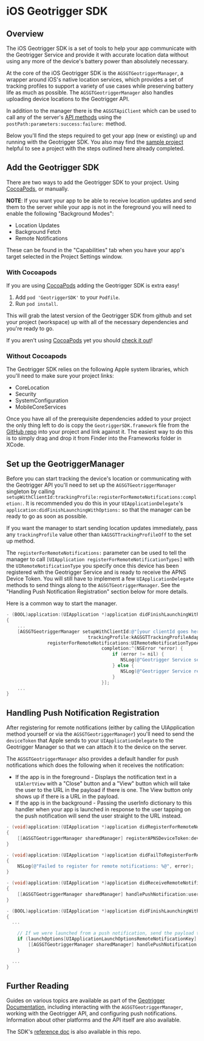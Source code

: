 # iOS Geotrigger SDK

## Overview

The iOS Geotrigger SDK is a set of tools to help your app communicate with the
Geotrigger Service and provide it with accurate location data without using any
more of the device's battery power than absolutely necessary.

At the core of the iOS Geotrigger SDK is the `AGSGTGeotriggerManager`, a wrapper around iOS's native location services, which provides a set of tracking
profiles to support a variety of use cases while preserving battery life as much
as possible. The `AGSGTGeotriggerManager` also handles uploading device
locations to the Geotrigger API.

In addition to the manager there is the `AGSGTApiClient` which can be used to call any of the server's [API methods][geotrigger-api-ref] using the `postPath:parameters:success:failure:` method.

Below you'll find the steps required to get your app (new or existing) up and running with the Geotrigger SDK. You also may find the [sample project](sample) helpful to see a project with the steps outlined here already completed.

## Add the Geotrigger SDK

There are two ways to add the Geotrigger SDK to your project. Using [CocoaPods], or manually.

**NOTE**: If you want your app to be able to receive location updates and send them to the server while your app is not
in the foreground you will need to enable the following "Background Modes":

* Location Updates
* Background Fetch
* Remote Notifications

These can be found in the "Capabilities" tab when you have your app's target selected in the Project Settings window.

### With Cocoapods

If you are using [CocoaPods] adding the Geotrigger SDK is extra easy!

1. Add `pod 'GeotriggerSDK'` to your `Podfile`.
2. Run `pod install`.

This will grab the latest version of the Geotrigger SDK from github and set your project (workspace) up with all of the necessary dependencies and you're ready to go.

If you aren't using [CocoaPods] yet you should [check it out](http://docs.cocoapods.org/guides/installing_cocoapods.html)!

### Without Cocoapods

The Geotrigger SDK relies on the following Apple system libraries, which you'll need to make sure your project links:

* CoreLocation
* Security
* SystemConfiguration
* MobileCoreServices

Once you have all of the prerequisite dependencies added to your project the only thing left to do is copy the `GeotriggerSDK.framework` file from the [GitHub repo](https://github.com/Esri/geotrigger-sdk-ios) into your project and link against it. The easiest way to do this is to simply drag and drop it from Finder into the Frameworks folder in XCode.

## Set up the GeotriggerManager

Before you can start tracking the device's location or communicating with the Geotrigger API you'll need to set up the `AGSGTGeotriggerManager` singleton by calling `setupWithClientId:trackingProfile:registerForRemoteNotifications:completion:`.
It is recommended you do this in your `UIApplicationDelegate`'s `application:didFinishLaunchingWithOptions:` so that the manager can be ready to go as soon as possible.

If you want the manager to start sending location updates immediately, pass any `trackingProfile` value other than `kAGSGTTrackingProfileOff` to the set up method.

The `registerForRemoteNotifications:` parameter can be used to tell the manager to call `[UIApplication registerForRemoteNotificationTypes]` with the `UIRemoteNotificationType` you specify once this device has been registered with the Geotrigger Service and is ready to receive the APNS Device Token. You will still have to implement a few `UIApplicationDelegate` methods to send things along to the `AGSGTGeotriggerManager`. See the "Handling Push Notification Registration" section below for more details.

Here is a common way to start the manager.

```objectivec
- (BOOL)application:(UIApplication *)application didFinishLaunchingWithOptions:(NSDictionary *)launchOptions
{
    ...
    [AGSGTGeotriggerManager setupWithClientId:@"[your clientId goes here]"
                              trackingProfile:kAGSGTTrackingProfileAdaptive
               registerForRemoteNotifications:UIRemoteNotificationTypeAlert
                                   completion:^(NSError *error) {
                                       if (error != nil) {
                                          NSLog(@"Geotrigger Service setup encountered error: %@", error);
                                       } else {
                                          NSLog(@"Geotrigger Service ready to go!");
                                       }
                                   }];
    ...
}
```

## Handling Push Notification Registration

After registering for remote notifications (either by calling the UIApplication method yourself or via the `AGSGTGeotriggerManager`)
you'll need to send the `deviceToken` that Apple sends to your `UIApplicationDelegate` to the Geotrigger Manager so that
we can attach it to the device on the server.

The `AGSGTGeotriggerManager` also provides a default handler for push notifications which does the following when it receives the notification:

* If the app is in the foreground - Displays the notification text in a `UIAlertView` with a "Close" button and a "View" button which will take the user
to the URL in the payload if there is one. The View button only shows up if there is a URL in the payload.
* If the app is in the background - Passing the userInfo dictionary to this handler when your app is launched in response to the user
tapping on the push notification will send the user straight to the URL instead.

```objectivec
- (void)application:(UIApplication *)application didRegisterForRemoteNotificationsWithDeviceToken:(NSData *)deviceToken
{
    [[AGSGTGeotriggerManager sharedManager] registerAPNSDeviceToken:deviceToken forProduction:NO completion:nil];
}

- (void)application:(UIApplication *)application didFailToRegisterForRemoteNotificationsWithError:(NSError *)error
{
    NSLog(@"Failed to register for remote notifications: %@", error);
}

- (void)application:(UIApplication *)application didReceiveRemoteNotification:(NSDictionary *)userInfo
{
    [[AGSGTGeotriggerManager sharedManager] handlePushNotification:userInfo];
}

- (BOOL)application:(UIApplication *)application didFinishLaunchingWithOptions:(NSDictionary *)launchOptions
{
  ...

    // If we were launched from a push notification, send the payload to the Geotrigger Manager
    if (launchOptions[UIApplicationLaunchOptionsRemoteNotificationKey] != nil) {
        [[AGSGTGeotriggerManager sharedManager] handlePushNotification:launchOptions[UIApplicationLaunchOptionsRemoteNotificationKey]];
    }

  ...
}
```

## Further Reading

Guides on various topics are available as part of the [Geotrigger Documentation][geotrigger-docs], including interacting with the `AGSGTGeotriggerManager`, working with the Geotrigger API, and configuring push notifications. Information about other platforms and the API itself are also available.

The SDK's [reference doc](Docs) is also available in this repo.

[esri-site]: http://www.esri.com
[arcgis-dev-site]: https://developers.arcgis.com
[geotrigger-docs]: https://developers.arcgis.com/geotrigger-service
[geotrigger-api-ref]: https://developers.arcgis.com/geotrigger-service/api-reference
[CocoaPods]: http://cocoapods.org/
